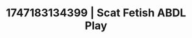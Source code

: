 ---
categories:
- Virtual lover intimacy
- VR porn
- Mindful pleasure
- Shadow kink
- Interactive NSFW
image: /assets/images/1747183134399.jpg
layout: post
seo:
  description: Featured content with high-quality Scat Fetish, ABDL Play. HD images
    available.
  keywords: Scat Fetish, ABDL Play
  og_image: /assets/images/1747183134399.jpg
  schema_type: VisualArtwork
tags:
- ABDL Play
- '#1747183134399'
- Scat Fetish
title: 1747183134399 | Scat Fetish ABDL Play
---